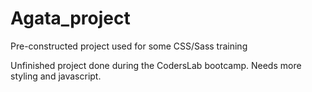 # Agata_project
Pre-constructed project used for some CSS/Sass training

Unfinished project done during the CodersLab bootcamp.
Needs more styling and javascript.
